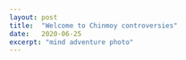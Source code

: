 ```yaml
---
layout: post
title:  "Welcome to Chinmoy controversies"
date:   2020-06-25
excerpt: "mind adventure photo"
---
```

